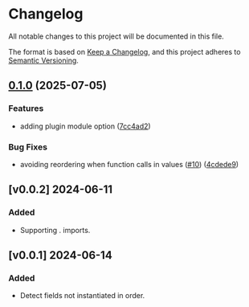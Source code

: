 # Changelog

All notable changes to this project will be documented in this file.

The format is based on [Keep a Changelog](https://keepachangelog.com/en/1.1.0/),
and this project adheres to [Semantic Versioning](https://semver.org/spec/v2.0.0.html).

## [0.1.0](https://github.com/manuelarte/structfieldinitorder/compare/v0.0.2...v0.1.0) (2025-07-05)


### Features

* adding plugin module option ([7cc4ad2](https://github.com/manuelarte/structfieldinitorder/commit/7cc4ad2c6dbcc63c0f95bfd3c322070cf95c9a18))


### Bug Fixes

* avoiding reordering when function calls in values ([#10](https://github.com/manuelarte/structfieldinitorder/issues/10)) ([4cdede9](https://github.com/manuelarte/structfieldinitorder/commit/4cdede967d1589015044592d7a7f14a74a4263bb))

## [v0.0.2] 2024-06-11

### Added

- Supporting . imports.

## [v0.0.1] 2024-06-14

### Added

- Detect fields not instantiated in order.
